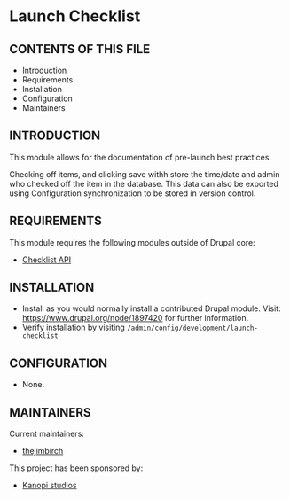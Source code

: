 # Launch Checklist

CONTENTS OF THIS FILE
---------------------

 * Introduction
 * Requirements
 * Installation
 * Configuration
 * Maintainers


INTRODUCTION
------------

This module allows for the documentation of pre-launch best practices.

Checking off items, and clicking save withh store the time/date and admin who
checked off the item in the database.  This data can also be exported using
Configuration synchronization to be stored in version control.


REQUIREMENTS
------------

This module requires the following modules outside of Drupal core:

 * [Checklist API](https://www.drupal.org/project/checklistapi)

INSTALLATION
------------

 * Install as you would normally install a contributed Drupal module. Visit:
   https://www.drupal.org/node/1897420 for further information.
 * Verify installation by visiting `/admin/config/development/launch-checklist`


CONFIGURATION
-------------

 * None.


MAINTAINERS
-----------

Current maintainers:
 * [thejimbirch](https://www.drupal.org/u/thejimbirch)

This project has been sponsored by:
 * [Kanopi studios](https://www.drupal.org/kanopi-studios)
